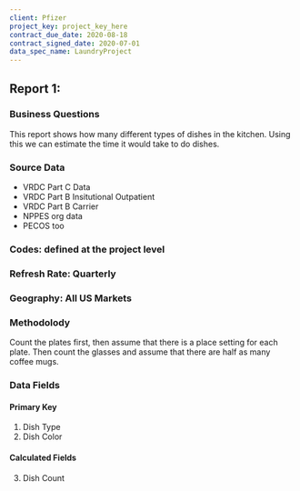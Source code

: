 ```yaml
---
client: Pfizer
project_key: project_key_here
contract_due_date: 2020-08-18
contract_signed_date: 2020-07-01
data_spec_name: LaundryProject
---
```

## Report 1: 
### Business Questions
This report shows how many different types of dishes in the kitchen. Using this we can estimate the time it would take to do dishes.

### Source Data
* VRDC Part C Data
* VRDC Part B Insitutional Outpatient
* VRDC Part B Carrier
* NPPES org data
* PECOS too

### Codes: defined at the project level
### Refresh Rate: Quarterly
### Geography: All US Markets
### Methodolody
Count the plates first, then assume that there is a place setting for each plate.
Then count the glasses and assume that there are half as many coffee mugs. 

### Data Fields
#### Primary Key
1. Dish Type
2. Dish Color
#### Calculated Fields
3. Dish Count

